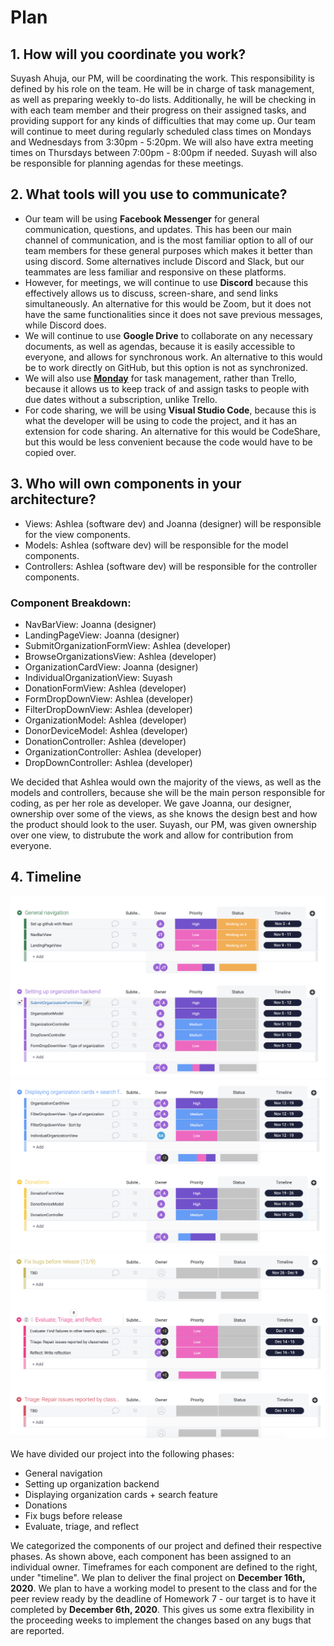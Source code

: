 # Plan

## 1. How will you coordinate you work?

Suyash Ahuja, our PM, will be coordinating the work. This responsibility is defined by his role on the team. He will be in charge of task management, as well as preparing weekly to-do lists. Additionally, he will be checking in with each team member and their progress on their assigned tasks, and providing support for any kinds of difficulties that may come up. Our team will continue to meet during regularly scheduled class times on Mondays and Wednesdays from 3:30pm - 5:20pm. We will also have extra meeting times on Thursdays between 7:00pm - 8:00pm if needed. Suyash will also be responsible for planning agendas for these meetings.

## 2. What tools will you use to communicate?
- Our team will be using **Facebook Messenger** for general communication, questions, and updates. This has been our main channel of communication, and is the most familiar option to all of our team members for these general purposes which makes it better than using discord. Some alternatives include Discord and Slack, but our teammates are less familiar and responsive on these platforms.
- However, for meetings, we will continue to use **Discord** because this effectively allows us to discuss, screen-share, and send links simultaneously. An alternative for this would be Zoom, but it does not have the same functionalities since it does not save previous messages, while Discord does.
- We will continue to use **Google Drive** to collaborate on any necessary documents, as well as agendas, because it is easily accessible to everyone, and allows for synchronous work. An alternative to this would be to work directly on GitHub, but this option is not as synchronized.
- We will also use [**Monday**](https://accessitech.monday.com/boards/832283323) for task management, rather than Trello, because it allows us to keep track of and assign tasks to people with due dates without a subscription, unlike Trello. 
- For code sharing, we will be using **Visual Studio Code**, because this is what the developer will be using to code the project, and it has an extension for code sharing. An alternative for this would be CodeShare, but this would be less convenient because the code would have to be copied over.

## 3. Who will own components in your architecture?
- Views: Ashlea (software dev) and Joanna (designer) will be responsible for the view components.
- Models: Ashlea (software dev) will be responsible for the model components.
- Controllers: Ashlea (software dev) will be responsible for the controller components.

### Component Breakdown:
- NavBarView: Joanna (designer)
- LandingPageView: Joanna (designer)
- SubmitOrganizationFormView: Ashlea (developer)
- BrowseOrganizationsView: Ashlea (developer)
- OrganizationCardView: Joanna (designer)
- IndividualOrganizationView: Suyash
- DonationFormView: Ashlea (developer)
- FormDropDownView: Ashlea (developer)
- FilterDropDownView: Ashlea (developer)
- OrganizationModel: Ashlea (developer)
- DonorDeviceModel: Ashlea (developer)
- DonationController: Ashlea (developer)
- OrganizationController: Ashlea (developer)
- DropDownController: Ashlea (developer)

We decided that Ashlea would own the majority of the views, as well as the models and controllers, because she will be the main person responsible for coding, as per her role as developer. We gave Joanna, our designer, ownership over some of the views, as she knows the design best and how the product should look to the user. Suyash, our PM, was given ownership over one view, to distrubute the work and allow for contribution from everyone.

## 4. Timeline
![Timeline pt1](../imgs/timeline1.png)
![Timeline pt2](../imgs/timeline2.png)
![Timeline pt3](../imgs/timeline3.png)

We have divided our project into the following phases:
* General navigation
* Setting up organization backend
* Displaying organization cards + search feature
* Donations
* Fix bugs before release
* Evaluate, triage, and reflect

We categorized the components of our project and defined their respective phases. As shown above, each component has been assigned to an individual owner. Timeframes for each component are defined to the right, under "timeline". We plan to deliver the final project on **December 16th, 2020**. We plan to have a working model to present to the class and for the peer review ready by the deadline of Homework 7 - our target is to have it completed by **December 6th, 2020**. This gives us some extra flexibility in the proceeding weeks to implement the changes based on any bugs that are reported.
